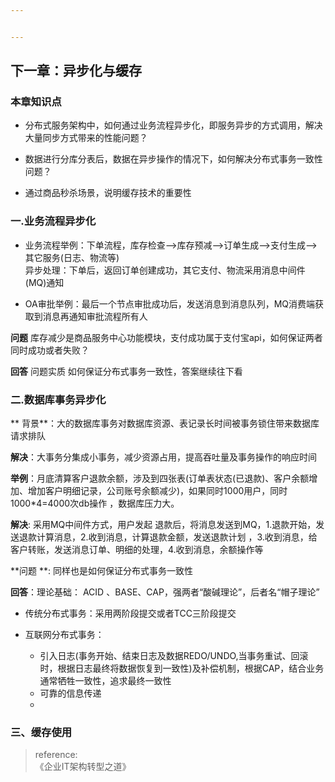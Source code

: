 ```yaml
---


---
```


<h2 id="下一章：异步化与缓存">下一章：异步化与缓存</h2>
<h3 id="本章知识点">本章知识点</h3>
<ul>
<li>
<p>分布式服务架构中，如何通过业务流程异步化，即服务异步的方式调用，解决大量同步方式带来的性能问题？</p>
</li>
<li>
<p>数据进行分库分表后，数据在异步操作的情况下，如何解决分布式事务一致性问题？</p>
</li>
<li>
<p>通过商品秒杀场景，说明缓存技术的重要性</p>
</li>
</ul>
<h3 id="一.业务流程异步化">一.业务流程异步化</h3>
<ul>
<li>
<p>业务流程举例：下单流程，库存检查–&gt;库存预减–&gt;订单生成—&gt;支付生成—&gt;其它服务(日志、物流等)<br>
异步处理：下单后，返回订单创建成功，其它支付、物流采用消息中间件(MQ)通知</p>
</li>
<li>
<p>OA审批举例：最后一个节点审批成功后，发送消息到消息队列，MQ消费端获取到消息再通知审批流程所有人</p>
</li>
</ul>
<p><strong>问题</strong> 库存减少是商品服务中心功能模块，支付成功属于支付宝api，如何保证两者同时成功或者失败？</p>
<p><strong>回答</strong> 问题实质 如何保证分布式事务一致性，答案继续往下看</p>
<h3 id="二.数据库事务异步化">二.数据库事务异步化</h3>
<p>** 背景**：大的数据库事务对数据库资源、表记录长时间被事务锁住带来数据库请求排队</p>
<p><strong>解决</strong>：大事务分集成小事务，减少资源占用，提高吞吐量及事务操作的响应时间</p>
<p><strong>举例</strong>：月底清算客户退款余额，涉及到四张表(订单表状态(已退款)、客户余额增加、增加客户明细记录，公司账号余额减少)，如果同时1000用户，同时1000*4=4000次db操作 ，数据库压力大。</p>
<p><strong>解决</strong>: 采用MQ中间件方式，用户发起 退款后，将消息发送到MQ，1.退款开始，发送退款计算消息，2.收到消息，计算退款金额，发送退款计划 ，3.收到消息，给客户转账，发送消息订单、明细的处理，4.收到消息，余额操作等</p>
<p>**问题 **: 同样也是如何保证分布式事务一致性</p>
<p><strong>回答</strong>：理论基础： ACID 、BASE、CAP，强两者“酸碱理论”，后者名“帽子理论”</p>
<ul>
<li>
<p>传统分布式事务：采用两阶段提交或者TCC三阶段提交</p>
</li>
<li>
<p>互联网分布式事务：</p>
<ul>
<li>引入日志(事务开始、结束日志及数据REDO/UNDO,当事务重试、回滚时，根据日志最终将数据恢复到一致性)及补偿机制，根据CAP，结合业务通常牺牲一致性，追求最终一致性</li>
<li>可靠的信息传递</li>
<li></li>
</ul>
</li>
</ul>
<h3 id="三、缓存使用">三、缓存使用</h3>
<blockquote>
<p>reference:<br>
《企业IT架构转型之道》</p>
</blockquote>


